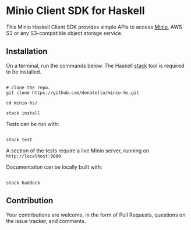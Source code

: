 # Minio Client SDK for Haskell

This Minio Haskell Client SDK provides simple APIs to
access [Minio](https://minio.io), AWS S3 or any S3-compatible object
storage service.

## Installation

On a terminal, run the commands below. The
Haskell [stack](https://docs.haskellstack.org/en/stable/README/) tool
is required to be installed.

``` shell

# clone the repo.
git clone https://github.com/donatello/minio-hs.git

cd minio-hs/

stack install

```

Tests can be run with:

``` shell

stack test

```

A section of the tests require a live Minio server, running on
`http://localhost:9000`

Documentation can be locally built with:


``` shell

stack haddock

```

## Contribution

Your contributions are welcome, in the form of Pull Requests,
questions on the issue tracker, and comments.
